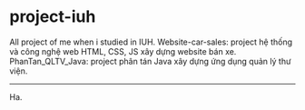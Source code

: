 # project-iuh
All project of me when i studied in IUH.
Website-car-sales: project hệ thống và công nghệ web HTML, CSS, JS xây dựng website bán xe.
PhanTan_QLTV_Java: project phân tán Java xây dựng ứng dụng quản lý thư viện.


----
Ha.
